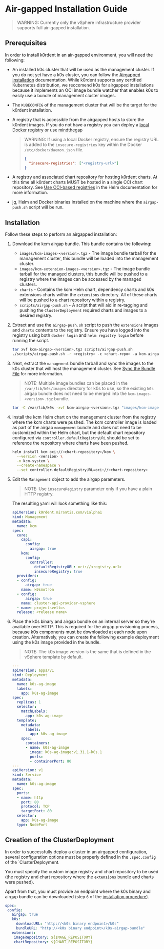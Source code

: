 # Air-gapped Installation Guide

> WARNING:
> Currently only the vSphere infrastructure provider supports full air-gapped
> installation.

## Prerequisites

In order to install k0rdent in an air-gapped environment, you will need the
following:

- An installed k0s cluster that will be used as the management cluster.  If you
  do not yet have a k0s cluster, you can follow the [Airgapped Installation](https://docs.k0sproject.io/head/airgap-install/#airgap-install)
  documentation.  While k0rdent supports any certified Kubernetes distribution, 
  we reccomend k0s for airgapped installations because it
  implements an OCI image bundle watcher that enables k0s to easily use a bundle
  of management cluster images. 
- The `KUBECONFIG` of the management cluster that will be the target for the k0rdent
  installation.
- A registry that is accessible from the airgapped hosts to store the k0rdent images.
  If you do not have a registry you can deploy a [local Docker registry](https://distribution.github.io/distribution/)
  or use [mindthegap](https://github.com/mesosphere/mindthegap?tab=readme-ov-file#serving-a-bundle-supports-both-image-or-helm-chart)

    > WARNING:
    > If using a local Docker registry, ensure the registry URL is added to
    > the `insecure-registries` key within the Docker `/etc/docker/daemon.json`
    > file.
    > ```json
    > {
    >   "insecure-registries": ["<registry-url>"]
    > }
    > ```

- A registry and associated chart repository for hosting k0rdent charts.  At this
  time all k0rdent charts MUST be hosted in a single OCI chart repository.  See
  [Use OCI-based registries](https://helm.sh/docs/topics/registries/) in the
  Helm documentation for more information.
- [jq](https://jqlang.github.io/jq/download/), Helm and Docker binaries
  installed on the machine where the `airgap-push.sh` script will be run.


## Installation

Follow these steps to perform an airgapped installation:

1. Download the kcm airgap bundle. This bundle contains the
following: <!-- TODO need link to the download -->

    - `images/kcm-images-<version>.tgz` - The image bundle tarball for the
      management cluster, this bundle will be loaded into the management
      cluster.
    - `images/kcm-extension-images-<version>.tgz` - The image bundle tarball for
      the managed clusters, this bundle will be pushed to a registry where the
      images can be accessed by the managed clusters.
    - `charts` - Contains the kcm Helm chart, dependency charts and k0s
      extensions charts within the `extensions` directory.  All of these charts
      will be pushed to a chart repository within a registry.
    - `scripts/airgap-push.sh` - A script that will aid in re-tagging and
      pushing the `ClusterDeployment` required charts and images to a desired
      registry.

2. Extract and use the `airgap-push.sh` script to push the `extensions` images
   and `charts` contents to the registry.  Ensure you have logged into the
   registry using both `docker login` and `helm registry login` before running
   the script.

     ```bash
     tar xvf kcm-airgap-<version>.tgz scripts/airgap-push.sh
     ./scripts/airgap-push.sh -r <registry> -c <chart-repo> -a kcm-airgap-<version>.tgz
     ```

3. Next, extract the `management` bundle tarball and sync the images to the
   k0s cluster that will host the management cluster.  See [Sync the Bundle File](https://docs.k0sproject.io/head/airgap-install/#2a-sync-the-bundle-file-with-the-airgapped-machine-locally)
   for more information.

     > NOTE:
     > Multiple image bundles can be placed in the `/var/lib/k0s/images`
     > directory for k0s to use, so the existing `k0s` airgap bundle does not
     > need to be merged into the `kcm-images-<version>.tgz` bundle.

     ```bash
     tar -C /var/lib/k0s -xvf kcm-airgap-<version>.tgz "images/kcm-images-<version>.tgz"
     ```

4. Install the kcm Helm chart on the management cluster from the registry where
   the kcm charts were pushed.  The kcm controller image is loaded as part of
   the airgap `management` bundle and does not need to be customized within the
   Helm chart, but the default chart repository configured via
   `controller.defaultRegistryURL` should be set to reference the repository
   where charts have been pushed.

      ```bash
      helm install kcm oci://<chart-repository>/kcm \
        --version <version> \
        -n kcm-system \
        --create-namespace \
        --set controller.defaultRegistryURL=oci://<chart-repository>
      ```

5. Edit the `Management` object to add the airgap parameters.

	 > NOTE:
	 > Use `insecureRegistry` parameter only if you have a plain HTTP
	 > registry.

     The resulting yaml will look something like this:

      ```yaml
      apiVersion: k0rdent.mirantis.com/v1alpha1
      kind: Management
      metadata:
        name: kcm
      spec:
        core:
          capi:
            config:
              airgap: true
          kcm:
            config:
              controller:
                defaultRegistryURL: oci://<registry-url>
                insecureRegistry: true
        providers:
        - config:
            airgap: true
          name: k0smotron
        - config:
            airgap: true
          name: cluster-api-provider-vsphere
        - name: projectsveltos
        release: <release name>
      ```

6. Place the k0s binary and airgap bundle on an internal server so they're
   available over HTTP. This is required for the airgap provisioning process,
   because k0s components must be downloaded at each node upon creation.
   Alternatively, you can create the following example deployment using the k0s
   image provided in the bundle.

      > NOTE:
      > The k0s image version is the same that is defined in the vSphere template by default.


      ```yaml
	  ---
      apiVersion: apps/v1
      kind: Deployment
      metadata:
        name: k0s-ag-image
        labels:
          app: k0s-ag-image
      spec:
        replicas: 1
        selector:
          matchLabels:
            app: k0s-ag-image
        template:
          metadata:
            labels:
              app: k0s-ag-image
          spec:
            containers:
            - name: k0s-ag-image
              image: k0s-ag-image:v1.31.1-k0s.1
              ports:
              - containerPort: 80
      ---
      apiVersion: v1
      kind: Service
      metadata:
        name: k0s-ag-image
      spec:
        ports:
        - name: http
          port: 80
          protocol: TCP
          targetPort: 80
        selector:
          app: k0s-ag-image
        type: NodePort
	  ```

## Creation of the ClusterDeployment

In order to successfully deploy a cluster in an airgapped configuration, several configuration options must be
properly defined in the `.spec.config` of the `ClusterDeployment.

You must specify the custom image registry and chart repository to be used (the
registry and chart repository where the `extensions` bundle and charts were
pushed).

Apart from that, you must provide an endpoint where the k0s binary and airgap bundle
can be downloaded (step `6` of the [installation procedure](#installation)).

```yaml
spec:
 config:
   airgap: true
   k0s:
     downloadURL: "http://<k0s binary endpoint>/k0s"
     bundleURL: "http://<k0s binary endpoint>/k0s-airgap-bundle"
   extensions:
    imageRepository: ${IMAGE_REPOSITORY}
    chartRepository: ${CHART_REPOSITORY}
```